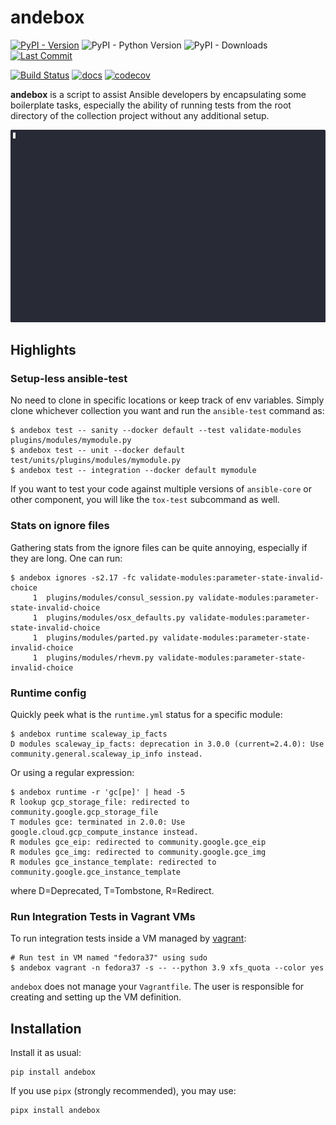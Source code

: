 andebox
=======

[![PyPI - Version](https://img.shields.io/pypi/v/andebox.svg)](https://pypi.org/project/andebox/)
![PyPI - Python Version](https://img.shields.io/pypi/pyversions/andebox)
![PyPI - Downloads](https://img.shields.io/pypi/dw/andebox)
[![Last Commit](https://img.shields.io/github/last-commit/russoz-ansible/andebox)](https://github.com/russoz-ansible/andebox/commits/main)

[![Build Status](https://github.com/russoz-ansible/andebox/actions/workflows/ci-tests.yml/badge.svg?branch=)](https://github.com/russoz-ansible/andebox/actions)
[![docs](https://readthedocs.org/projects/andebox/badge/?style=flat)](https://andebox.readthedocs.io/en/latest/)
[![codecov](https://codecov.io/gh/russoz-ansible/andebox/graph/badge.svg?token=D3TPI2PGU9)](https://codecov.io/gh/russoz-ansible/andebox)

**andebox** is a script to assist Ansible developers by encapsulating some
boilerplate tasks, especially the ability of running tests from the root
directory of the collection project without any additional setup.

![andebox integration test demo](https://raw.githubusercontent.com/russoz-ansible/andebox/main/docs/images/term/integration.gif)

Highlights
----------

### Setup-less ansible-test

No need to clone in specific locations or keep track of env variables. Simply clone whichever collection you want and
run the `ansible-test` command as:

```
$ andebox test -- sanity --docker default --test validate-modules plugins/modules/mymodule.py
$ andebox test -- unit --docker default test/units/plugins/modules/mymodule.py
$ andebox test -- integration --docker default mymodule
```

If you want to test your code against multiple versions of `ansible-core` or other component, you
will like the `tox-test` subcommand as well.

### Stats on ignore files

Gathering stats from the ignore files can be quite annoying, especially if they are long. One can run:

```
$ andebox ignores -s2.17 -fc validate-modules:parameter-state-invalid-choice
     1  plugins/modules/consul_session.py validate-modules:parameter-state-invalid-choice
     1  plugins/modules/osx_defaults.py validate-modules:parameter-state-invalid-choice
     1  plugins/modules/parted.py validate-modules:parameter-state-invalid-choice
     1  plugins/modules/rhevm.py validate-modules:parameter-state-invalid-choice

```

### Runtime config

Quickly peek what is the `runtime.yml` status for a specific module:

```
$ andebox runtime scaleway_ip_facts
D modules scaleway_ip_facts: deprecation in 3.0.0 (current=2.4.0): Use community.general.scaleway_ip_info instead.
```

Or using a regular expression:

```
$ andebox runtime -r 'gc[pe]' | head -5
R lookup gcp_storage_file: redirected to community.google.gcp_storage_file
T modules gce: terminated in 2.0.0: Use google.cloud.gcp_compute_instance instead.
R modules gce_eip: redirected to community.google.gce_eip
R modules gce_img: redirected to community.google.gce_img
R modules gce_instance_template: redirected to community.google.gce_instance_template
```
where D=Deprecated, T=Tombstone, R=Redirect.

### Run Integration Tests in Vagrant VMs

To run integration tests inside a VM managed by [vagrant](https://www.vagrantup.com/):

```
# Run test in VM named "fedora37" using sudo
$ andebox vagrant -n fedora37 -s -- --python 3.9 xfs_quota --color yes
```

`andebox` does not manage your `Vagrantfile`. The user is responsible for creating and setting up the VM definition.

Installation
------------

Install it as usual:

    pip install andebox

If you use `pipx` (strongly recommended), you may use:

    pipx install andebox
